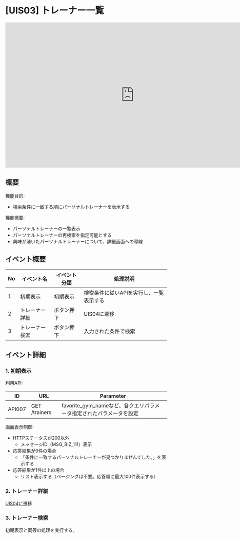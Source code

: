 # [UIS03] トレーナー一覧

<iframe style="border: 1px solid rgba(0, 0, 0, 0.1);" width="800" height="450" src="https://embed.figma.com/design/kLgdi4xdGRpQudMEoZYwvq/%E3%80%90FMP%E3%80%91Future-Muscle-Partner_%E7%94%BB%E9%9D%A2%E3%83%87%E3%82%B6%E3%82%A4%E3%83%B3?node-id=4-11&embed-host=share" allowfullscreen></iframe>

## 概要

機能目的:

- 検索条件に一致する順にパーソナルトレーナーを表示する

機能概要:

- パーソナルトレーナーの一覧表示
- パーソナルトレーナーの再検索を指定可能とする
- 興味が湧いたパーソナルトレーナーについて、詳細画面への導線

## イベント概要

| No  | イベント名     | イベント分類 | 処理説明                                |
| --- | -------------- | ------------ | --------------------------------------- |
| 1   | 初期表示       | 初期表示     | 検索条件に従いAPIを実行し、一覧表示する |
| 2   | トレーナー詳細 | ボタン押下   | UIS04に遷移                             |
| 3   | トレーナー検索 | ボタン押下   | 入力された条件で検索                    |

## イベント詳細

### 1. 初期表示

利用API:

| ID     | URL           | Parameter                                                           |
| ------ | ------------- | ------------------------------------------------------------------- |
| API007 | GET /trainers | favorite_gym_nameなど、各クエリパラメータ指定されたパラメータを設定 |

画面表示制御:

- HTTPステータスが200以外
  - メッセージID（MSG_BIZ_111）表示
- 応答結果が0件の場合
  - 「条件に一致するパーソナルトレーナーが見つかりませんでした。」を表示する
- 応答結果が1件以上の場合
  - リスト表示する（ページングは不要。応答順に最大100件表示する）

### 2. トレーナー詳細

[UIS04](../UIS04/index.md)に遷移

### 3. トレーナー検索

初期表示と同等の処理を実行する。
